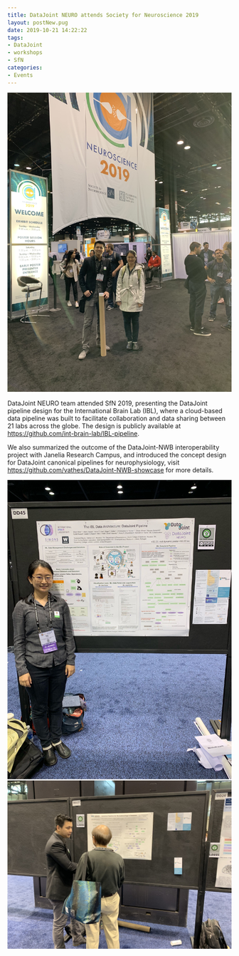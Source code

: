 ```yaml
---
title: DataJoint NEURO attends Society for Neuroscience 2019
layout: postNew.pug
date: 2019-10-21 14:22:22
tags:
- DataJoint
- workshops
- SfN
categories: 
- Events
---
```

![](/static/posts/DataJoint-NEURO-at-Society-for-Neuroscience-2019/SfN2019A.jpg "Thinh and Shan at the 2019 SfN")

DataJoint NEURO team attended SfN 2019, presenting the DataJoint pipeline design for the International Brain Lab (IBL), where a cloud-based data pipeline was built to facilitate collaboration and data sharing between 21 labs across the globe. The design is publicly available at https://github.com/int-brain-lab/IBL-pipeline. 

We also summarized the outcome of the DataJoint-NWB interoperability project with Janelia Research Campus, and introduced the concept design for DataJoint canonical pipelines for neurophysiology, visit https://github.com/vathes/DataJoint-NWB-showcase for more details. 

![](/static/posts/DataJoint-NEURO-at-Society-for-Neuroscience-2019/SfN2019B.jpg "Shan with the DataJoint x IBL poster")
![](/static/posts/DataJoint-NEURO-at-Society-for-Neuroscience-2019/SfN2019C.jpg "Thinh at the DataJoint x NWB poster")
